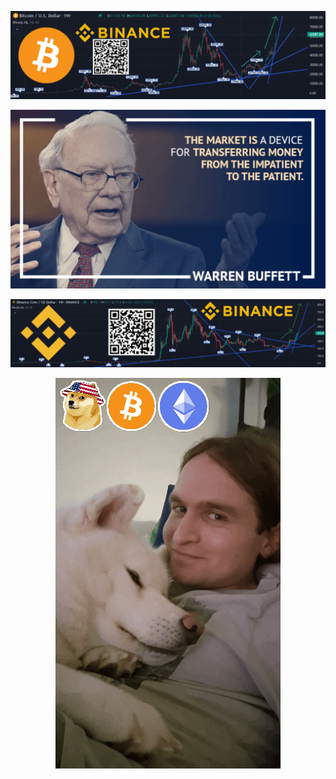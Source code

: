 <div align="center">
  
  ![$BTC (Bitcoin) Customizable Cryptocurrency Dashboard with Chart Candlestick Price Movement Volume Bull market bullish Trend](Images/Customizable-Cryptocurrency-Dashboard-with-Chart-Binance.png)

  !["The market is a device for transferring money from the impatient to the patient" 👨‍💼 Warren Buffett 📈 #Quotes #buythedip #TradingLegends #Quote #HodlStrong 💪 $BTC ,$ETH ,$BNB 📈🚀🌕](Images/Warren_Buffett_quote.png)
  
  ![Bitcoin to the Moon 🚀🌕📈 $BTC (Bitcoin) and Binance Coin ($BNB) will soon reach a new all-time high, let me explain why I think that Customizable Cryptocurrency Dashboard with Chart Candlestick Price Movement Volume Bull market bullish Trend](Images/Binance_chart.png)

  ![Doge Dog gif USA animated Bitcoin BTC Ethereum ETH Crypto](Images/Doge.gif)
</div>
